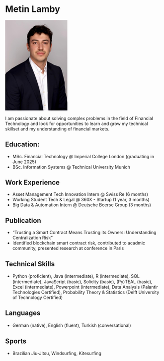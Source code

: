 # Metin Lamby 
<img src="https://github.com/MetinLamby/MetinLambyCVs/blob/main/bewerbungsbild2024.jpg" alt="alt text" width="200"/>

I am passionate about solving complex problems in the field of Financial Technology and look for opportunities to learn and grow my technical skillset and my understanding of financial markets.

## Education:
- MSc. Financial Technology @ Imperial College London (graduating in June 2025)
- BSc. Information Systems @ Technical University Munich

## Work Experience
- Asset Management Tech Innovation Intern @ Swiss Re (6 months)
- Working Student Tech & Legal @ 360X - Startup (1 year, 3 months)
- Big Data & Automation Intern @ Deutsche Boerse Group (3 months)

## Publication
- “Trusting a Smart Contract Means Trusting its Owners: Understanding Centralization Risk”
- Identified blockchain smart contract risk, contributed to acadmic community, presented research at conference in Paris

## Technical Skills
- Python (proﬁcient), Java (intermediate), R (intermediate), SQL (intermediate), JavaScript (basic), Solidity (basic), (Py)TEAL (basic), Excel (intermediate), Powerpoint (intermediate), Data Analysis (Palantir Technologies Certified), Probability Theory & Statistics (Delft University of Technology Certified)

## Languages
- German (native), English (ﬂuent), Turkish (conversational)

## Sports
- Brazilian Jiu-Jitsu, Windsurfing, Kitesurfing
